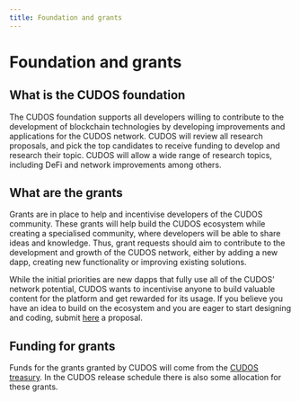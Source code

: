 ```yaml
---
title: Foundation and grants
---
```


# Foundation and grants

## What is the CUDOS foundation

The CUDOS foundation supports all developers willing to contribute to the development of blockchain technologies by developing improvements and applications for the CUDOS network. CUDOS will review all research proposals, and pick the top candidates to receive funding to develop and research their topic. CUDOS will allow a wide range of research topics, including DeFi and network improvements among others.

## What are the grants

Grants are in place to help and incentivise developers of the CUDOS community. These grants will help build the CUDOS ecosystem while creating a specialised community, where developers will be able to share ideas and knowledge. Thus, grant requests should aim to contribute to the development and growth of the CUDOS network, either by adding a new dapp, creating new functionality or improving existing solutions.

While the initial priorities are new dapps that fully use all of the CUDOS’ network potential, CUDOS wants to incentivise anyone to build valuable content for the platform and get rewarded for its usage. If you believe you have an idea to build on the ecosystem and you are eager to start designing and coding, submit [here](https://www.cudos.org/#contact-us) a proposal.

## Funding for grants

Funds for the grants granted by CUDOS will come from the [CUDOS treasury](/treasury). In the CUDOS release schedule there is also some allocation for these grants.